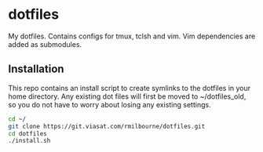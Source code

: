 # dotfiles

My dotfiles.  Contains configs for tmux, tclsh and vim.  Vim dependencies are
added as submodules.

## Installation
This repo contains an install script to create symlinks to the dotfiles in your
home directory.  Any existing dot files will first be moved to ~/dotfiles_old,
so you do not have to worry about losing any existing settings.

```bash
cd ~/
git clone https://git.viasat.com/rmilbourne/dotfiles.git
cd dotfiles
./install.sh
```

